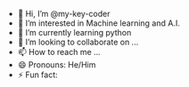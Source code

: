 - 👋 Hi, I’m @my-key-coder
- 👀 I’m interested in Machine learning and A.I.
- 🌱 I’m currently learning python 
- 💞️ I’m looking to collaborate on ...
- 📫 How to reach me ...
- 😄 Pronouns: He/Him
- ⚡ Fun fact: 

<!---
my-key-coder/my-key-coder is a ✨ special ✨ repository because its `README.md` (this file) appears on your GitHub profile.
You can click the Preview link to take a look at your changes.
--->
